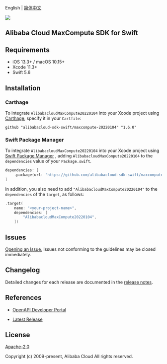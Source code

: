 English | [简体中文](README-CN.md)

![](https://aliyunsdk-pages.alicdn.com/icons/AlibabaCloud.svg)

## Alibaba Cloud MaxCompute SDK for Swift

## Requirements

- iOS 13.3+ / macOS 10.15+
- Xcode 11.3+
- Swift 5.6

## Installation

### Carthage

To integrate `AlibabacloudMaxCompute20220104` into your Xcode project using [Carthage](https://github.com/Carthage/Carthage), specify it in your `Cartfile`:

```ogdl
github "alibabacloud-sdk-swift/maxcompute-20220104" "1.6.0"
```

### Swift Package Manager

To integrate `AlibabacloudMaxCompute20220104` into your Xcode project using [Swift Package Manager](https://swift.org/package-manager/) , adding `AlibabacloudMaxCompute20220104` to the `dependencies` value of your `Package.swift`.

```swift
dependencies: [
    .package(url: "https://github.com/alibabacloud-sdk-swift/maxcompute-20220104.git", from: "1.6.0")
]
```

In addition, you also need to add `"AlibabacloudMaxCompute20220104"` to the `dependencies` of the `target`, as follows:

```swift
.target(
    name: "<your-project-name>",
    dependencies: [
        "AlibabacloudMaxCompute20220104",
    ])
```

## Issues

[Opening an Issue](https://github.com/alibabacloud-sdk-swift/maxcompute-20220104/issues/new), Issues not conforming to the guidelines may be closed immediately.

## Changelog

Detailed changes for each release are documented in the [release notes](./ChangeLog.txt).

## References

* [OpenAPI Developer Portal](https://next.api.alibabacloud.com/home)
- [Latest Release](https://github.com/alibabacloud-sdk-swift/maxcompute-20220104)

## License

[Apache-2.0](http://www.apache.org/licenses/LICENSE-2.0)

Copyright (c) 2009-present, Alibaba Cloud All rights reserved.
